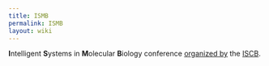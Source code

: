 ```yaml
---
title: ISMB
permalink: ISMB
layout: wiki
---
```


**I**ntelligent **S**ystems in **M**olecular **B**iology conference
[organized by](http://www.iscb.org/events/event_board.php) the
[ISCB](ISCB "wikilink").
